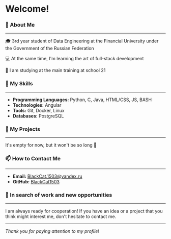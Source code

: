# Welcome!

### 🌟 About Me
---
🎓 3rd year student of Data Engineering at the Financial University under the Government of the Russian Federation

💻 At the same time, I'm learning the art of full-stack development

👾 I am studying at the main training at school 21

### 🔧 My Skills
---
- **Programming Languages:** Python, C, Java, HTML/CSS, JS, BASH
- **Technologies:** Angular
- **Tools:** Git, Docker, Linux
- **Databases:** PostgreSQL

### 🚀 My Projects
---
It's empty for now, but it won't be so long 🤖

### 📫 How to Contact Me
---
- **Email:** [BlackCat.1503@yandex.ru](mailto:BlackCat.1503@yandex.ru)
- **GitHub:** [BlackCat1503](#https://github.com/BlackCat1503)

### 🤝 In search of work and new opportunities
---
I am always ready for cooperation! If you have an idea or a project that you think might interest me, don't hesitate to contact me.

---

*Thank you for paying attention to my profile!*
